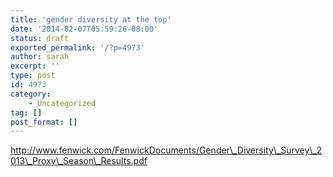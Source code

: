 ```yaml
---
title: 'gender diversity at the top'
date: '2014-02-07T05:59:26-08:00'
status: draft
exported_permalink: '/?p=4973'
author: sarah
excerpt: ''
type: post
id: 4973
category:
    - Uncategorized
tag: []
post_format: []
---
```

http://www.fenwick.com/FenwickDocuments/Gender\_Diversity\_Survey\_2013\_Proxy\_Season\_Results.pdf